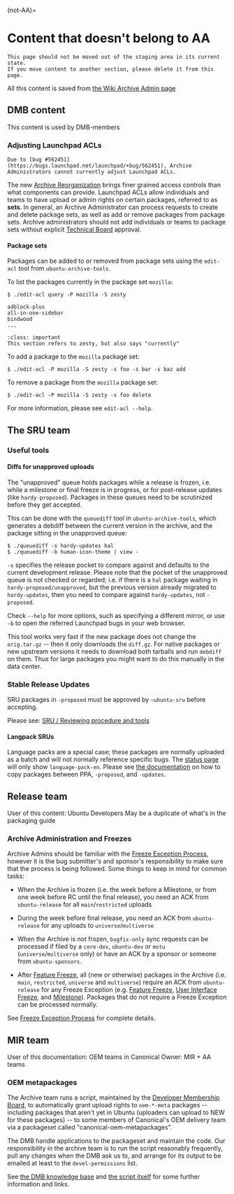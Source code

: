 (not-AA)=
# Content that doesn't belong to AA

```{important}
This page should not be moved out of the staging area in its current state.
If you move content to another section, please delete it from this page.
```


All this content is saved from
[the Wiki Archive Admin page](https://wiki.ubuntu.com/ArchiveAdministration)


## DMB content

This content is used by DMB-members
 
### Adjusting Launchpad ACLs

```{note}
Due to [bug #562451](https://bugs.launchpad.net/launchpad/+bug/562451), Archive
Administrators cannot currently adjust Launchpad ACLs.
```

The new [Archive Reorganization](https://wiki.ubuntu.com/ArchiveReorganisation)
brings finer grained access controls than what components can provide.
Launchpad ACLs allow individuals and teams to have upload or admin rights on
certain packages, referred to as **sets**. In general, an Archive Administrator
can process requests to create and delete package sets, as well as add or remove
packages from package sets. Archive administrators should not add individuals
or teams to package sets without explicit
[Technical Board](https://wiki.ubuntu.com/TechnicalBoard) approval.

#### Package sets

Packages can be added to or removed from package sets using the `edit-acl` tool
from `ubuntu-archive-tools`.

To list the packages currently in the package set `mozilla`:

```none
$ ./edit-acl query -P mozilla -S zesty

adblock-plus
all-in-one-sidebar
bindwood
...
```

```{admonition} Update needed
:class: important
This section refers to zesty, but also says "currently"
```

To add a package to the `mozilla` package set:

```none
$ ./edit-acl -P mozilla -S zesty -s foo -s bar -s baz add
```

To remove a package from the `mozilla` package set:

```none
$ ./edit-acl -P mozilla -S zesty -s foo delete
```

For more information, please see `edit-acl --help`.


## The SRU team

### Useful tools

#### Diffs for unapproved uploads

The "unapproved" queue holds packages while a release is frozen, i.e. while a
milestone or final freeze is in progress, or for post-release updates (like
`hardy-proposed`). Packages in these queues need to be scrutinized before they
get accepted.

This can be done with the `queuediff` tool in `ubuntu-archive-tools`, which
generates a debdiff between the current version in the archive, and the
package sitting in the unapproved queue:

```none
$ ./queuediff -s hardy-updates hal
$ ./queuediff -b human-icon-theme | view -
```

`-s` specifies the release pocket to compare against and defaults to the
current development release. Please note that the pocket of the unapproved
queue is not checked or regarded; i.e. if there is a `hal` package waiting in
`hardy-proposed/unapproved`, but the previous version already migrated to
`hardy-updates`, then you need to compare against `hardy-updates`, not
`-proposed`.

Check `--help` for more options, such as specifying a different mirror, or use
`-b` to open the referred Launchpad bugs in your web browser.

This tool works very fast if the new package does not change the
`orig.tar.gz` -- then it only downloads the `diff.gz`. For native packages or
new upstream versions it needs to download both tarballs and run `debdiff` on
them. Thus for large packages you might want to do this manually in the data
center.


### Stable Release Updates

SRU packages in `-proposed` must be approved by `~ubuntu-sru` before accepting.

Please see: [SRU / Reviewing procedure and tools](https://documentation.ubuntu.com/sru/en/latest/internal/#reviewing-procedure-and-tools)


#### Langpack SRUs

Language packs are a special case; these packages are normally uploaded as a
batch and will not normally reference specific bugs. The
[status page](https://ubuntu-archive-team.ubuntu.com/pending-sru.html) will
only show `language-pack-en`. Please see
[the documentation](https://git.launchpad.net/langpack-o-matic/tree/doc/operator-guide.txt)
on how to copy packages between PPA, `-proposed`, and `-updates`.


## Release team

User of this content: Ubuntu Developers 
May be a duplicate of what's in the packaging guide

### Archive Administration and Freezes

Archive Admins should be familiar with the
[Freeze Exception Process](https://wiki.ubuntu.com/FreezeExceptionProcess),
however it is the bug submitter's and sponsor's responsibility to make sure
that the process is being followed. Some things to keep in mind for common tasks:

* When the Archive is frozen (i.e. the week before a Milestone, or from one
  week before RC until the final release), you need an ACK from `ubuntu-release`
  for all `main`/`restricted` uploads

* During the week before final release, you need an ACK from `ubuntu-release`
  for any uploads to `universe`/`multiverse`

* When the Archive is not frozen, `bugfix-only` sync requests can be processed
  if filed by a `core-dev`, `ubuntu-dev` or `motu` (`universe`/`multiverse`
  only) or have an ACK by a sponsor or someone from `ubuntu-sponsors`.

* After [Feature Freeze](https://wiki.ubuntu.com/FeatureFreeze), all (new or
  otherwise) packages in the Archive (i.e. `main`, `restricted`, `universe` and
  `multiverse`) require an ACK from `ubuntu-release` for any
  Freeze Exception (e.g. [Feature Freeze](https://wiki.ubuntu.com/FeatureFreeze),
  [User Interface Freeze](https://wiki.ubuntu.com/UserInterfaceFreeze), and
  [Milestone](https://wiki.ubuntu.com/MilestoneProcess)). Packages that do not
  require a Freeze Exception can be processed normally.

See [Freeze Exception Process](https://wiki.ubuntu.com/FreezeExceptionProcess) for complete details.


## MIR team

User of this documentation: OEM teams in Canonical
Owner: MIR + AA teams

### OEM metapackages

The Archive team runs a script, maintained by the
[Developer Membership Board](https://wiki.ubuntu.com/DeveloperMembershipBoard),
to automatically grant upload rights to `oem-*-meta` packages -- including
packages that aren't yet in Ubuntu (uploaders can upload to NEW for these
packages) -- to some members of Canonical's OEM delivery team via a packageset called "canonical-oem-metapackages".

The DMB handle applications to the packageset and maintain the code. Our responsibility in the archive team is to run the script reasonably frequently, pull any changes when the DMB ask us to, and arrange for its output to be emailed at least to the `devel-permissions` list.

See [the DMB knowledge base](https://wiki.ubuntu.com/DeveloperMembershipBoard/KnowledgeBase#Canonical_OEM_metapackage_packageset)
and [the script itself](https://git.launchpad.net/~developer-membership-board/+git/oem-meta-packageset-sync/tree/oem-meta-packageset-sync)
for some further information and links.



